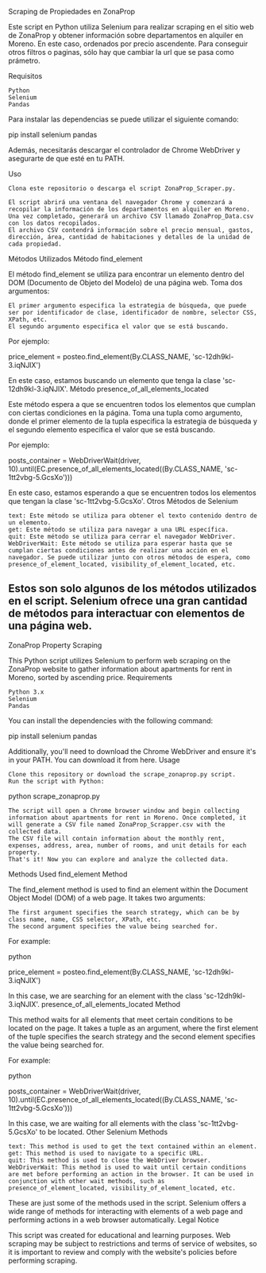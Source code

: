 Scraping de Propiedades en ZonaProp

Este script en Python utiliza Selenium para realizar scraping en el sitio web de ZonaProp y obtener información sobre departamentos en alquiler en Moreno. En este caso, ordenados por precio ascendente. Para conseguir otros filtros o paginas, sólo hay que cambiar la url que se pasa como prámetro.

Requisitos

    Python 
    Selenium
    Pandas

Para instalar las dependencias se puede utilizar el siguiente comando:

pip install selenium pandas

Además, necesitarás descargar el controlador de Chrome WebDriver y asegurarte de que esté en tu PATH. 

Uso

    Clona este repositorio o descarga el script ZonaProp_Scraper.py.
   
    El script abrirá una ventana del navegador Chrome y comenzará a recopilar la información de los departamentos en alquiler en Moreno. Una vez completado, generará un archivo CSV llamado ZonaProp_Data.csv con los datos recopilados.
    El archivo CSV contendrá información sobre el precio mensual, gastos, dirección, área, cantidad de habitaciones y detalles de la unidad de cada propiedad.
 

Métodos Utilizados
Método find_element

El método find_element se utiliza para encontrar un elemento dentro del DOM (Documento de Objeto del Modelo) de una página web. Toma dos argumentos:

    El primer argumento especifica la estrategia de búsqueda, que puede ser por identificador de clase, identificador de nombre, selector CSS, XPath, etc.
    El segundo argumento especifica el valor que se está buscando.

Por ejemplo:


price_element = posteo.find_element(By.CLASS_NAME, 'sc-12dh9kl-3.iqNJlX')

En este caso, estamos buscando un elemento que tenga la clase 'sc-12dh9kl-3.iqNJlX'.
Método presence_of_all_elements_located

Este método espera a que se encuentren todos los elementos que cumplan con ciertas condiciones en la página. Toma una tupla como argumento, donde el primer elemento de la tupla especifica la estrategia de búsqueda y el segundo elemento especifica el valor que se está buscando.

Por ejemplo:


posts_container = WebDriverWait(driver, 10).until(EC.presence_of_all_elements_located((By.CLASS_NAME, 'sc-1tt2vbg-5.GcsXo')))

En este caso, estamos esperando a que se encuentren todos los elementos que tengan la clase 'sc-1tt2vbg-5.GcsXo'.
Otros Métodos de Selenium

    text: Este método se utiliza para obtener el texto contenido dentro de un elemento.
    get: Este método se utiliza para navegar a una URL específica.
    quit: Este método se utiliza para cerrar el navegador WebDriver.
    WebDriverWait: Este método se utiliza para esperar hasta que se cumplan ciertas condiciones antes de realizar una acción en el navegador. Se puede utilizar junto con otros métodos de espera, como presence_of_element_located, visibility_of_element_located, etc.

Estos son solo algunos de los métodos utilizados en el script. Selenium ofrece una gran cantidad de métodos para interactuar con elementos de una página web.
--------------------------------------------------------------------------------------------------------------------------------------------
ZonaProp Property Scraping

This Python script utilizes Selenium to perform web scraping on the ZonaProp website to gather information about apartments for rent in Moreno, sorted by ascending price.
Requirements

    Python 3.x
    Selenium
    Pandas

You can install the dependencies with the following command:

pip install selenium pandas

Additionally, you'll need to download the Chrome WebDriver and ensure it's in your PATH. You can download it from here.
Usage

    Clone this repository or download the scrape_zonaprop.py script.
    Run the script with Python:

python scrape_zonaprop.py

    The script will open a Chrome browser window and begin collecting information about apartments for rent in Moreno. Once completed, it will generate a CSV file named ZonaProp_Scrapper.csv with the collected data.
    The CSV file will contain information about the monthly rent, expenses, address, area, number of rooms, and unit details for each property.
    That's it! Now you can explore and analyze the collected data.

Methods Used
find_element Method

The find_element method is used to find an element within the Document Object Model (DOM) of a web page. It takes two arguments:

    The first argument specifies the search strategy, which can be by class name, name, CSS selector, XPath, etc.
    The second argument specifies the value being searched for.

For example:

python

price_element = posteo.find_element(By.CLASS_NAME, 'sc-12dh9kl-3.iqNJlX')

In this case, we are searching for an element with the class 'sc-12dh9kl-3.iqNJlX'.
presence_of_all_elements_located Method

This method waits for all elements that meet certain conditions to be located on the page. It takes a tuple as an argument, where the first element of the tuple specifies the search strategy and the second element specifies the value being searched for.

For example:

python

posts_container = WebDriverWait(driver, 10).until(EC.presence_of_all_elements_located((By.CLASS_NAME, 'sc-1tt2vbg-5.GcsXo')))

In this case, we are waiting for all elements with the class 'sc-1tt2vbg-5.GcsXo' to be located.
Other Selenium Methods

    text: This method is used to get the text contained within an element.
    get: This method is used to navigate to a specific URL.
    quit: This method is used to close the WebDriver browser.
    WebDriverWait: This method is used to wait until certain conditions are met before performing an action in the browser. It can be used in conjunction with other wait methods, such as presence_of_element_located, visibility_of_element_located, etc.

These are just some of the methods used in the script. Selenium offers a wide range of methods for interacting with elements of a web page and performing actions in a web browser automatically.
Legal Notice

This script was created for educational and learning purposes. Web scraping may be subject to restrictions and terms of service of websites, so it is important to review and comply with the website's policies before performing scraping.
